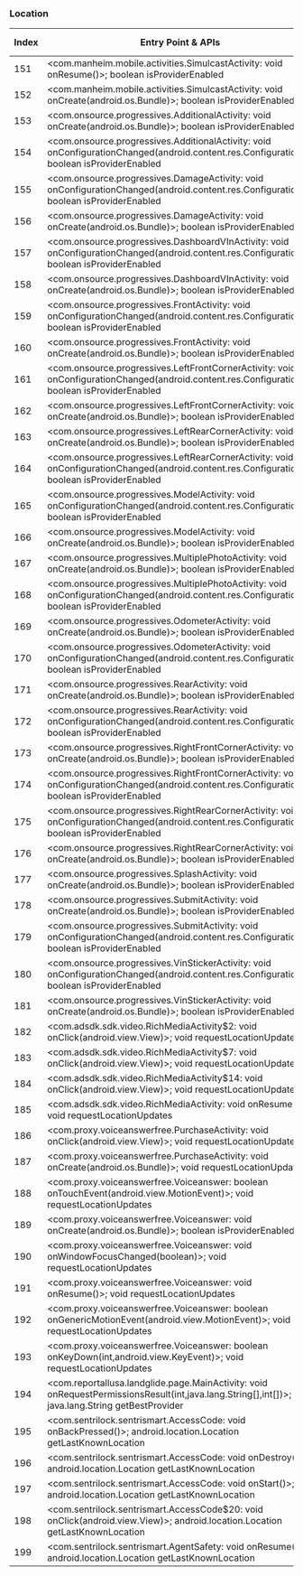 ### Location
| Index | Entry Point & APIs | Screen shot | Resource id | Label |
| ------------- | ------------- | ------------- |-------------|-------------|
| 151 | <com.manheim.mobile.activities.SimulcastActivity: void onResume()>; boolean isProviderEnabled | ![](C:\Users\hfu\Documents\COSMOS\output\py\Play_win8\Business\com.manheim.mobile\com.manheim.mobile.activities.SimulcastActivity.png) |  | |
| 152 | <com.manheim.mobile.activities.SimulcastActivity: void onCreate(android.os.Bundle)>; boolean isProviderEnabled | ![](C:\Users\hfu\Documents\COSMOS\output\py\Play_win8\Business\com.manheim.mobile\com.manheim.mobile.activities.SimulcastActivity.png) |  | |
| 153 | <com.onsource.progressives.AdditionalActivity: void onCreate(android.os.Bundle)>; boolean isProviderEnabled | ![](C:\Users\hfu\Documents\COSMOS\output\py\Play_win8\Business\com.onsource.progressives\com.onsource.progressives.AdditionalActivity.png) |  | |
| 154 | <com.onsource.progressives.AdditionalActivity: void onConfigurationChanged(android.content.res.Configuration)>; boolean isProviderEnabled | ![](C:\Users\hfu\Documents\COSMOS\output\py\Play_win8\Business\com.onsource.progressives\com.onsource.progressives.AdditionalActivity.png) |  | |
| 155 | <com.onsource.progressives.DamageActivity: void onConfigurationChanged(android.content.res.Configuration)>; boolean isProviderEnabled | ![](C:\Users\hfu\Documents\COSMOS\output\py\Play_win8\Business\com.onsource.progressives\com.onsource.progressives.DamageActivity.png) |  | |
| 156 | <com.onsource.progressives.DamageActivity: void onCreate(android.os.Bundle)>; boolean isProviderEnabled | ![](C:\Users\hfu\Documents\COSMOS\output\py\Play_win8\Business\com.onsource.progressives\com.onsource.progressives.DamageActivity.png) |  | |
| 157 | <com.onsource.progressives.DashboardVInActivity: void onConfigurationChanged(android.content.res.Configuration)>; boolean isProviderEnabled | ![](C:\Users\hfu\Documents\COSMOS\output\py\Play_win8\Business\com.onsource.progressives\com.onsource.progressives.DashboardVInActivity.png) |  | |
| 158 | <com.onsource.progressives.DashboardVInActivity: void onCreate(android.os.Bundle)>; boolean isProviderEnabled | ![](C:\Users\hfu\Documents\COSMOS\output\py\Play_win8\Business\com.onsource.progressives\com.onsource.progressives.DashboardVInActivity.png) |  | |
| 159 | <com.onsource.progressives.FrontActivity: void onConfigurationChanged(android.content.res.Configuration)>; boolean isProviderEnabled | ![](C:\Users\hfu\Documents\COSMOS\output\py\Play_win8\Business\com.onsource.progressives\com.onsource.progressives.FrontActivity.png) |  | |
| 160 | <com.onsource.progressives.FrontActivity: void onCreate(android.os.Bundle)>; boolean isProviderEnabled | ![](C:\Users\hfu\Documents\COSMOS\output\py\Play_win8\Business\com.onsource.progressives\com.onsource.progressives.FrontActivity.png) |  | |
| 161 | <com.onsource.progressives.LeftFrontCornerActivity: void onConfigurationChanged(android.content.res.Configuration)>; boolean isProviderEnabled | ![](C:\Users\hfu\Documents\COSMOS\output\py\Play_win8\Business\com.onsource.progressives\com.onsource.progressives.LeftFrontCornerActivity.png) |  | |
| 162 | <com.onsource.progressives.LeftFrontCornerActivity: void onCreate(android.os.Bundle)>; boolean isProviderEnabled | ![](C:\Users\hfu\Documents\COSMOS\output\py\Play_win8\Business\com.onsource.progressives\com.onsource.progressives.LeftFrontCornerActivity.png) |  | |
| 163 | <com.onsource.progressives.LeftRearCornerActivity: void onCreate(android.os.Bundle)>; boolean isProviderEnabled | ![](C:\Users\hfu\Documents\COSMOS\output\py\Play_win8\Business\com.onsource.progressives\com.onsource.progressives.LeftRearCornerActivity.png) |  | |
| 164 | <com.onsource.progressives.LeftRearCornerActivity: void onConfigurationChanged(android.content.res.Configuration)>; boolean isProviderEnabled | ![](C:\Users\hfu\Documents\COSMOS\output\py\Play_win8\Business\com.onsource.progressives\com.onsource.progressives.LeftRearCornerActivity.png) |  | |
| 165 | <com.onsource.progressives.ModelActivity: void onConfigurationChanged(android.content.res.Configuration)>; boolean isProviderEnabled | ![](C:\Users\hfu\Documents\COSMOS\output\py\Play_win8\Business\com.onsource.progressives\com.onsource.progressives.ModelActivity.png) |  | |
| 166 | <com.onsource.progressives.ModelActivity: void onCreate(android.os.Bundle)>; boolean isProviderEnabled | ![](C:\Users\hfu\Documents\COSMOS\output\py\Play_win8\Business\com.onsource.progressives\com.onsource.progressives.ModelActivity.png) |  | |
| 167 | <com.onsource.progressives.MultiplePhotoActivity: void onCreate(android.os.Bundle)>; boolean isProviderEnabled | ![](C:\Users\hfu\Documents\COSMOS\output\py\Play_win8\Business\com.onsource.progressives\com.onsource.progressives.MultiplePhotoActivity.png) |  | |
| 168 | <com.onsource.progressives.MultiplePhotoActivity: void onConfigurationChanged(android.content.res.Configuration)>; boolean isProviderEnabled | ![](C:\Users\hfu\Documents\COSMOS\output\py\Play_win8\Business\com.onsource.progressives\com.onsource.progressives.MultiplePhotoActivity.png) |  | |
| 169 | <com.onsource.progressives.OdometerActivity: void onCreate(android.os.Bundle)>; boolean isProviderEnabled | ![](C:\Users\hfu\Documents\COSMOS\output\py\Play_win8\Business\com.onsource.progressives\com.onsource.progressives.OdometerActivity.png) |  | |
| 170 | <com.onsource.progressives.OdometerActivity: void onConfigurationChanged(android.content.res.Configuration)>; boolean isProviderEnabled | ![](C:\Users\hfu\Documents\COSMOS\output\py\Play_win8\Business\com.onsource.progressives\com.onsource.progressives.OdometerActivity.png) |  | |
| 171 | <com.onsource.progressives.RearActivity: void onCreate(android.os.Bundle)>; boolean isProviderEnabled | ![](C:\Users\hfu\Documents\COSMOS\output\py\Play_win8\Business\com.onsource.progressives\com.onsource.progressives.RearActivity.png) |  | |
| 172 | <com.onsource.progressives.RearActivity: void onConfigurationChanged(android.content.res.Configuration)>; boolean isProviderEnabled | ![](C:\Users\hfu\Documents\COSMOS\output\py\Play_win8\Business\com.onsource.progressives\com.onsource.progressives.RearActivity.png) |  | |
| 173 | <com.onsource.progressives.RightFrontCornerActivity: void onCreate(android.os.Bundle)>; boolean isProviderEnabled | ![](C:\Users\hfu\Documents\COSMOS\output\py\Play_win8\Business\com.onsource.progressives\com.onsource.progressives.RightFrontCornerActivity.png) |  | |
| 174 | <com.onsource.progressives.RightFrontCornerActivity: void onConfigurationChanged(android.content.res.Configuration)>; boolean isProviderEnabled | ![](C:\Users\hfu\Documents\COSMOS\output\py\Play_win8\Business\com.onsource.progressives\com.onsource.progressives.RightFrontCornerActivity.png) |  | |
| 175 | <com.onsource.progressives.RightRearCornerActivity: void onConfigurationChanged(android.content.res.Configuration)>; boolean isProviderEnabled | ![](C:\Users\hfu\Documents\COSMOS\output\py\Play_win8\Business\com.onsource.progressives\com.onsource.progressives.RightRearCornerActivity.png) |  | |
| 176 | <com.onsource.progressives.RightRearCornerActivity: void onCreate(android.os.Bundle)>; boolean isProviderEnabled | ![](C:\Users\hfu\Documents\COSMOS\output\py\Play_win8\Business\com.onsource.progressives\com.onsource.progressives.RightRearCornerActivity.png) |  | |
| 177 | <com.onsource.progressives.SplashActivity: void onCreate(android.os.Bundle)>; boolean isProviderEnabled | ![](C:\Users\hfu\Documents\COSMOS\output\py\Play_win8\Business\com.onsource.progressives\com.onsource.progressives.SplashActivity.png) |  | |
| 178 | <com.onsource.progressives.SubmitActivity: void onCreate(android.os.Bundle)>; boolean isProviderEnabled | ![](C:\Users\hfu\Documents\COSMOS\output\py\Play_win8\Business\com.onsource.progressives\com.onsource.progressives.SubmitActivity.png) |  | |
| 179 | <com.onsource.progressives.SubmitActivity: void onConfigurationChanged(android.content.res.Configuration)>; boolean isProviderEnabled | ![](C:\Users\hfu\Documents\COSMOS\output\py\Play_win8\Business\com.onsource.progressives\com.onsource.progressives.SubmitActivity.png) |  | |
| 180 | <com.onsource.progressives.VinStickerActivity: void onConfigurationChanged(android.content.res.Configuration)>; boolean isProviderEnabled | ![](C:\Users\hfu\Documents\COSMOS\output\py\Play_win8\Business\com.onsource.progressives\com.onsource.progressives.VinStickerActivity.png) |  | |
| 181 | <com.onsource.progressives.VinStickerActivity: void onCreate(android.os.Bundle)>; boolean isProviderEnabled | ![](C:\Users\hfu\Documents\COSMOS\output\py\Play_win8\Business\com.onsource.progressives\com.onsource.progressives.VinStickerActivity.png) |  | |
| 182 | <com.adsdk.sdk.video.RichMediaActivity$2: void onClick(android.view.View)>; void requestLocationUpdates | ![](C:\Users\hfu\Documents\COSMOS\output\py\Play_win8\Business\com.proxy.voiceanswerfree\com.adsdk.sdk.video.RichMediaActivity.png) |  | |
| 183 | <com.adsdk.sdk.video.RichMediaActivity$7: void onClick(android.view.View)>; void requestLocationUpdates | ![](C:\Users\hfu\Documents\COSMOS\output\py\Play_win8\Business\com.proxy.voiceanswerfree\com.adsdk.sdk.video.RichMediaActivity.png) |  | |
| 184 | <com.adsdk.sdk.video.RichMediaActivity$14: void onClick(android.view.View)>; void requestLocationUpdates | ![](C:\Users\hfu\Documents\COSMOS\output\py\Play_win8\Business\com.proxy.voiceanswerfree\com.adsdk.sdk.video.RichMediaActivity.png) |  | |
| 185 | <com.adsdk.sdk.video.RichMediaActivity: void onResume()>; void requestLocationUpdates | ![](C:\Users\hfu\Documents\COSMOS\output\py\Play_win8\Business\com.proxy.voiceanswerfree\com.adsdk.sdk.video.RichMediaActivity.png) |  | |
| 186 | <com.proxy.voiceanswerfree.PurchaseActivity: void onClick(android.view.View)>; void requestLocationUpdates | ![](C:\Users\hfu\Documents\COSMOS\output\py\Play_win8\Business\com.proxy.voiceanswerfree\com.proxy.voiceanswerfree.PurchaseActivity.png) |  | |
| 187 | <com.proxy.voiceanswerfree.PurchaseActivity: void onCreate(android.os.Bundle)>; void requestLocationUpdates | ![](C:\Users\hfu\Documents\COSMOS\output\py\Play_win8\Business\com.proxy.voiceanswerfree\com.proxy.voiceanswerfree.PurchaseActivity.png) |  | |
| 188 | <com.proxy.voiceanswerfree.Voiceanswer: boolean onTouchEvent(android.view.MotionEvent)>; void requestLocationUpdates | ![](C:\Users\hfu\Documents\COSMOS\output\py\Play_win8\Business\com.proxy.voiceanswerfree\com.proxy.voiceanswerfree.Voiceanswer.png) |  | |
| 189 | <com.proxy.voiceanswerfree.Voiceanswer: void onCreate(android.os.Bundle)>; boolean isProviderEnabled | ![](C:\Users\hfu\Documents\COSMOS\output\py\Play_win8\Business\com.proxy.voiceanswerfree\com.proxy.voiceanswerfree.Voiceanswer.png) |  | |
| 190 | <com.proxy.voiceanswerfree.Voiceanswer: void onWindowFocusChanged(boolean)>; void requestLocationUpdates | ![](C:\Users\hfu\Documents\COSMOS\output\py\Play_win8\Business\com.proxy.voiceanswerfree\com.proxy.voiceanswerfree.Voiceanswer.png) |  | |
| 191 | <com.proxy.voiceanswerfree.Voiceanswer: void onResume()>; void requestLocationUpdates | ![](C:\Users\hfu\Documents\COSMOS\output\py\Play_win8\Business\com.proxy.voiceanswerfree\com.proxy.voiceanswerfree.Voiceanswer.png) |  | |
| 192 | <com.proxy.voiceanswerfree.Voiceanswer: boolean onGenericMotionEvent(android.view.MotionEvent)>; void requestLocationUpdates | ![](C:\Users\hfu\Documents\COSMOS\output\py\Play_win8\Business\com.proxy.voiceanswerfree\com.proxy.voiceanswerfree.Voiceanswer.png) |  | |
| 193 | <com.proxy.voiceanswerfree.Voiceanswer: boolean onKeyDown(int,android.view.KeyEvent)>; void requestLocationUpdates | ![](C:\Users\hfu\Documents\COSMOS\output\py\Play_win8\Business\com.proxy.voiceanswerfree\com.proxy.voiceanswerfree.Voiceanswer.png) |  | |
| 194 | <com.reportallusa.landglide.page.MainActivity: void onRequestPermissionsResult(int,java.lang.String[],int[])>; java.lang.String getBestProvider | ![](C:\Users\hfu\Documents\COSMOS\output\py\Play_win8\Business\com.reportallusa.landglide\com.reportallusa.landglide.page.MainActivity.png) |  | |
| 195 | <com.sentrilock.sentrismart.AccessCode: void onBackPressed()>; android.location.Location getLastKnownLocation | ![](C:\Users\hfu\Documents\COSMOS\output\py\Play_win8\Business\com.sentrilock.sentrismart\com.sentrilock.sentrismart.AccessCode.png) |  | |
| 196 | <com.sentrilock.sentrismart.AccessCode: void onDestroy()>; android.location.Location getLastKnownLocation | ![](C:\Users\hfu\Documents\COSMOS\output\py\Play_win8\Business\com.sentrilock.sentrismart\com.sentrilock.sentrismart.AccessCode.png) |  | |
| 197 | <com.sentrilock.sentrismart.AccessCode: void onStart()>; android.location.Location getLastKnownLocation | ![](C:\Users\hfu\Documents\COSMOS\output\py\Play_win8\Business\com.sentrilock.sentrismart\com.sentrilock.sentrismart.AccessCode.png) |  | |
| 198 | <com.sentrilock.sentrismart.AccessCode$20: void onClick(android.view.View)>; android.location.Location getLastKnownLocation | ![](C:\Users\hfu\Documents\COSMOS\output\py\Play_win8\Business\com.sentrilock.sentrismart\com.sentrilock.sentrismart.AccessCode.png) |  | |
| 199 | <com.sentrilock.sentrismart.AgentSafety: void onResume()>; android.location.Location getLastKnownLocation | ![](C:\Users\hfu\Documents\COSMOS\output\py\Play_win8\Business\com.sentrilock.sentrismart\com.sentrilock.sentrismart.AgentSafety.png) |  | |
